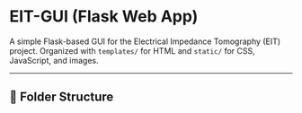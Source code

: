 # EIT-GUI (Flask Web App)

A simple Flask-based GUI for the Electrical Impedance Tomography (EIT) project.
Organized with `templates/` for HTML and `static/` for CSS, JavaScript, and images.

---

## 📂 Folder Structure
